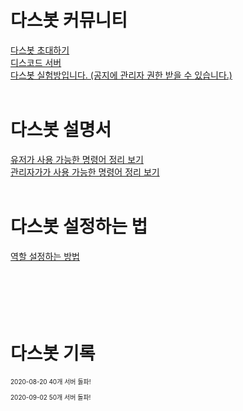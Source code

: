 # 다스봇 커뮤니티
<a href="https://discord.com/api/oauth2/authorize?client_id=689723237403197511&permissions=8&scope=bot">다스봇 초대하기</a><br>
<a href="https://discord.gg/xCZKBGY">디스코드 서버</a><br>
<a href="https://discord.gg/3XBuSNg">다스봇 실험방입니다. (공지에 관리자 권한 받을 수 있습니다.)</a><br>
<br>
# 다스봇 설명서
<a href="https://docs.dosbot.tk/commands/customcommand/">유저가 사용 가능한 명령어 정리 보기</a><br>
<a href="https://docs.dosbot.tk/commands/">관리자가가 사용 가능한 명령어 정리 보기</a><br>
<br>
# 다스봇 설정하는 법
<a href="https://youtu.be/2CbPQ74X6zs">역할 설정하는 방법</a><br><br><br><br><br><br>
# 다스봇 기록
<p style="font-size: 10px">2020-08-20 40개 서버 돌파!</p>
<p style="font-size: 10px">2020-09-02 50개 서버 돌파!</p>
